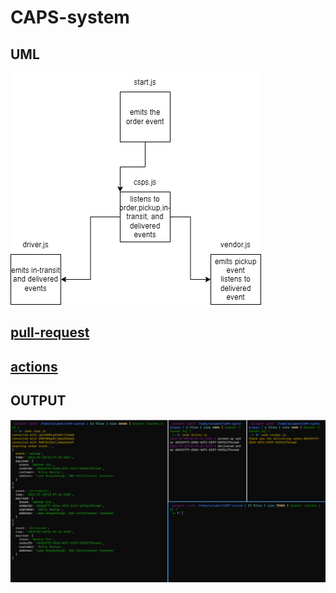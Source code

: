 # CAPS-system

## UML

![UML](./assets/class12.png)

## [pull-request](https://github.com/Mhsalameh/CAPS-system/pull/1)

## [actions](https://github.com/Mhsalameh/CAPS-system/actions)

## OUTPUT

![console log looks like](./assets/class12-output.png)
